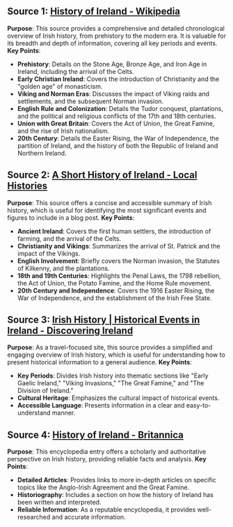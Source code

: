 ## Source 1: [History of Ireland - Wikipedia](https://en.wikipedia.org/wiki/History_of_Ireland)
**Purpose**: This source provides a comprehensive and detailed chronological overview of Irish history, from prehistory to the modern era. It is valuable for its breadth and depth of information, covering all key periods and events.
**Key Points**:
-   **Prehistory**: Details on the Stone Age, Bronze Age, and Iron Age in Ireland, including the arrival of the Celts.
-   **Early Christian Ireland**: Covers the introduction of Christianity and the "golden age" of monasticism.
-   **Viking and Norman Eras**: Discusses the impact of Viking raids and settlements, and the subsequent Norman invasion.
-   **English Rule and Colonization**: Details the Tudor conquest, plantations, and the political and religious conflicts of the 17th and 18th centuries.
-   **Union with Great Britain**: Covers the Act of Union, the Great Famine, and the rise of Irish nationalism.
-   **20th Century**: Details the Easter Rising, the War of Independence, the partition of Ireland, and the history of both the Republic of Ireland and Northern Ireland.

## Source 2: [A Short History of Ireland - Local Histories](https://localhistories.org/a-short-history-of-ireland/)
**Purpose**: This source offers a concise and accessible summary of Irish history, which is useful for identifying the most significant events and figures to include in a blog post.
**Key Points**:
-   **Ancient Ireland**: Covers the first human settlers, the introduction of farming, and the arrival of the Celts.
-   **Christianity and Vikings**: Summarizes the arrival of St. Patrick and the impact of the Vikings.
-   **English Involvement**: Briefly covers the Norman invasion, the Statutes of Kilkenny, and the plantations.
-   **18th and 19th Centuries**: Highlights the Penal Laws, the 1798 rebellion, the Act of Union, the Potato Famine, and the Home Rule movement.
-   **20th Century and Independence**: Covers the 1916 Easter Rising, the War of Independence, and the establishment of the Irish Free State.

## Source 3: [Irish History | Historical Events in Ireland - Discovering Ireland](https://www.discoveringireland.com/the-history-of-ireland/)
**Purpose**: As a travel-focused site, this source provides a simplified and engaging overview of Irish history, which is useful for understanding how to present historical information to a general audience.
**Key Points**:
-   **Key Periods**: Divides Irish history into thematic sections like "Early Gaelic Ireland," "Viking Invasions," "The Great Famine," and "The Division of Ireland."
-   **Cultural Heritage**: Emphasizes the cultural impact of historical events.
-   **Accessible Language**: Presents information in a clear and easy-to-understand manner.

## Source 4: [History of Ireland - Britannica](https://www.britannica.com/topic/history-of-Ireland)
**Purpose**: This encyclopedia entry offers a scholarly and authoritative perspective on Irish history, providing reliable facts and analysis.
**Key Points**:
-   **Detailed Articles**: Provides links to more in-depth articles on specific topics like the Anglo-Irish Agreement and the Great Famine.
-   **Historiography**: Includes a section on how the history of Ireland has been written and interpreted.
-   **Reliable Information**: As a reputable encyclopedia, it provides well-researched and accurate information. 